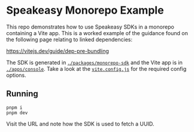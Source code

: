 # Speakeasy Monorepo Example

This repo demonstrates how to use Speakeasy SDKs in a monorepo containing a Vite
app. This is a worked example of the guidance found on the following page
relating to linked dependencies:

https://vitejs.dev/guide/dep-pre-bundling

The SDK is generated in [`./packages/monorepo-sdk`](./packages/monorepo-sdk) and the Vite app is in [`./apps/console`](./apps/console). Take a look at the [`vite.config.js`](./apps/console/vite.config.ts) for the required config options.

## Running

```
pnpm i
pnpm dev
```

Visit the URL and note how the SDK is used to fetch a UUID.
